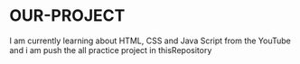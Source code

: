 # OUR-PROJECT
I am currently learning about HTML, CSS and   Java Script from the YouTube and i am push the all practice project in thisRepository
